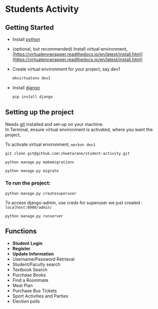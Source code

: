 # Students Activity

## Getting Started

* Install [python](https://www.python.org/downloads/) 

* (optional, but recommended) Install virtual environment, [https://virtualenvwrapper.readthedocs.io/en/latest/install.html](https://virtualenvwrapper.readthedocs.io/en/latest/install.html)

* Create virtual environment for your project, say dev1

  ```bash
  mkvirtualenv dev1
  ```

* Install [django](https://docs.djangoproject.com/en/2.2/topics/install/)

  ```bash
  pip install django
  ```

## Setting up the project
Needs [git](https://git-scm.com/download/win) installed and set-up on your machine.  
In Terminal, ensure virtual environment is activated, where you want the project,

To activate virtual environment, ```workon dev1```

```git clone git@github.com:shwetarane/student-activity.git```

```python manage.py makemigrations```

```python manage.py migrate```

### To run the project:

```python manage.py createsuperuser```

To access django-admin, use creds for superuser we just created : ```localhost:8000/admin/```

```python manage.py runserver```

## Functions

* **Student** **Login**
* **Register**
* **Update** **Information** 
* Username/Password Retrieval
* Student/Faculty search
* Textbook Search
* Purchase Books
* Find a Roommate
* Meal Plan
* Purchase Bus Tickets
* Sport Activities and Parties
* Election polls



